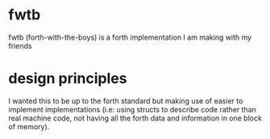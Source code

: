 # fwtb
fwtb (forth-with-the-boys) is a forth implementation I am making with my friends

# design principles
I wanted this to be up to the forth standard but making use of easier to implement implementations (i.e: using structs to describe code rather than real machine code, 
not having all the forth data and information in one block of memory).
